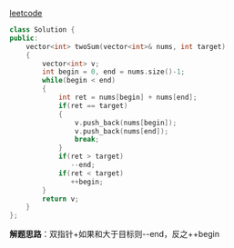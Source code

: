 [leetcode](https://leetcode-cn.com/problems/he-wei-sde-liang-ge-shu-zi-lcof/)

```c++
class Solution {
public:
    vector<int> twoSum(vector<int>& nums, int target) 
    {
        vector<int> v;
        int begin = 0, end = nums.size()-1;
        while(begin < end)
        {
            int ret = nums[begin] + nums[end];
            if(ret == target)
            {
                v.push_back(nums[begin]);
                v.push_back(nums[end]);
                break;
            }
            if(ret > target)
               --end;
            if(ret < target)
               ++begin;
        }
        return v;
    }
};
```

**解题思路**：双指针+如果和大于目标则--end，反之++begin
